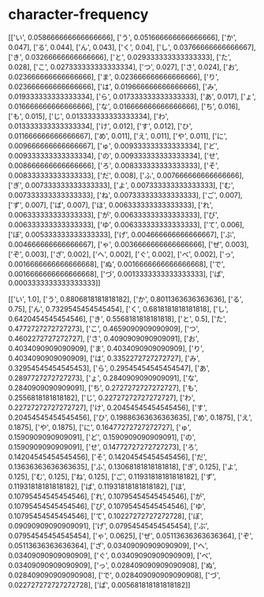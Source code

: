 # character-frequency

[['い', 0.058666666666666666],
 ['う', 0.051666666666666666],
 ['か', 0.047],
 ['る', 0.044],
 ['ん', 0.043],
 ['く', 0.04],
 ['し', 0.03766666666666667],
 ['き', 0.03266666666666666],
 ['と', 0.029333333333333333],
 ['た', 0.028],
 ['こ', 0.027333333333333334],
 ['つ', 0.027],
 ['さ', 0.024],
 ['お', 0.023666666666666666],
 ['ま', 0.023666666666666666],
 ['り', 0.023666666666666666],
 ['は', 0.019666666666666666],
 ['み', 0.019333333333333334],
 ['ら', 0.017333333333333333],
 ['あ', 0.017],
 ['ょ', 0.016666666666666666],
 ['な', 0.016666666666666666],
 ['ち', 0.016],
 ['も', 0.015],
 ['じ', 0.013333333333333334],
 ['わ', 0.013333333333333334],
 ['け', 0.012],
 ['す', 0.012],
 ['ひ', 0.011666666666666667],
 ['め', 0.011],
 ['え', 0.011],
 ['や', 0.011],
 ['に', 0.009666666666666667],
 ['ゅ', 0.009333333333333334],
 ['ど', 0.009333333333333334],
 ['の', 0.009333333333333334],
 ['せ', 0.008666666666666666],
 ['ろ', 0.008333333333333333],
 ['そ', 0.008333333333333333],
 ['だ', 0.008],
 ['ふ', 0.007666666666666666],
 ['ぎ', 0.007333333333333333],
 ['よ', 0.007333333333333333],
 ['む', 0.007333333333333333],
 ['ね', 0.007333333333333333],
 ['ご', 0.007],
 ['ず', 0.007],
 ['ば', 0.007],
 ['ほ', 0.006333333333333333],
 ['れ', 0.006333333333333333],
 ['が', 0.006333333333333333],
 ['び', 0.006333333333333333],
 ['ゆ', 0.006333333333333333],
 ['て', 0.006],
 ['ぼ', 0.005333333333333333],
 ['げ', 0.004666666666666667],
 ['ぶ', 0.004666666666666667],
 ['ゃ', 0.0036666666666666666],
 ['ぜ', 0.003],
 ['ぞ', 0.003],
 ['ざ', 0.002],
 ['へ', 0.002],
 ['ぐ', 0.002],
 ['べ', 0.002],
 ['っ', 0.0016666666666666668],
 ['ぬ', 0.0016666666666666668],
 ['で', 0.0016666666666666668],
 ['づ', 0.0013333333333333333],
 ['ぱ', 0.0003333333333333333]]

[['い', 1.0], ['う', 0.8806818181818182], ['か', 0.8011363636363636], ['る', 0.75], ['ん', 0.7329545454545454], ['く', 0.6818181818181818], ['し', 0.6420454545454546], ['き', 0.5568181818181818], ['と', 0.5], ['た', 0.4772727272727273], ['こ', 0.4659090909090909], ['つ', 0.4602272727272727], ['さ', 0.4090909090909091], ['お', 0.4034090909090909], ['ま', 0.4034090909090909], ['り', 0.4034090909090909], ['は', 0.3352272727272727], ['み', 0.32954545454545453], ['ら', 0.29545454545454547], ['あ', 0.2897727272727273], ['ょ', 0.2840909090909091], ['な', 0.2840909090909091], ['ち', 0.2727272727272727], ['も', 0.2556818181818182], ['じ', 0.22727272727272727], ['わ', 0.22727272727272727], ['け', 0.20454545454545456], ['す', 0.20454545454545456], ['ひ', 0.19886363636363635], ['め', 0.1875], ['え', 0.1875], ['や', 0.1875], ['に', 0.16477272727272727], ['ゅ', 0.1590909090909091], ['ど', 0.1590909090909091], ['の', 0.1590909090909091], ['せ', 0.14772727272727273], ['ろ', 0.14204545454545456], ['そ', 0.14204545454545456], ['だ', 0.13636363636363635], ['ふ', 0.13068181818181818], ['ぎ', 0.125], ['よ', 0.125], ['む', 0.125], ['ね', 0.125], ['ご', 0.11931818181818182], ['ず', 0.11931818181818182], ['ば', 0.11931818181818182], ['ほ', 0.10795454545454546], ['れ', 0.10795454545454546], ['が', 0.10795454545454546], ['び', 0.10795454545454546], ['ゆ', 0.10795454545454546], ['て', 0.10227272727272728], ['ぼ', 0.09090909090909091], ['げ', 0.07954545454545454], ['ぶ', 0.07954545454545454], ['ゃ', 0.0625], ['ぜ', 0.05113636363636364], ['ぞ', 0.05113636363636364], ['ざ', 0.03409090909090909], ['へ', 0.03409090909090909], ['ぐ', 0.03409090909090909], ['べ', 0.03409090909090909], ['っ', 0.028409090909090908], ['ぬ', 0.028409090909090908], ['で', 0.028409090909090908], ['づ', 0.022727272727272728], ['ぱ', 0.005681818181818182]]
